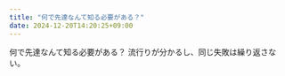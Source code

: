 ```yaml
---
title: "何で先達なんて知る必要がある？"
date: 2024-12-20T14:20:25+09:00
---
```

何で先達なんて知る必要がある？
流行りが分かるし、同じ失敗は繰り返さない。
